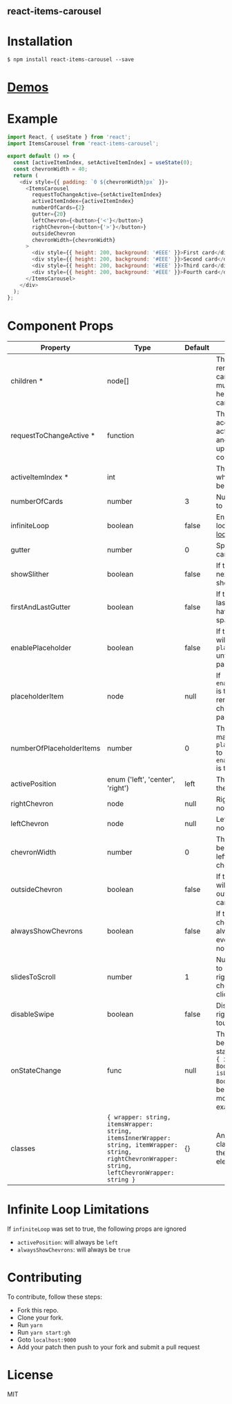 react-items-carousel
---------------

# Installation
```
$ npm install react-items-carousel --save
```

# [Demos](https://bitriddler.github.io/react-items-carousel/)

# Example

```javascript
import React, { useState } from 'react';
import ItemsCarousel from 'react-items-carousel';

export default () => {
  const [activeItemIndex, setActiveItemIndex] = useState(0);
  const chevronWidth = 40;
  return (
    <div style={{ padding: `0 ${chevronWidth}px` }}>
      <ItemsCarousel
        requestToChangeActive={setActiveItemIndex}
        activeItemIndex={activeItemIndex}
        numberOfCards={2}
        gutter={20}
        leftChevron={<button>{'<'}</button>}
        rightChevron={<button>{'>'}</button>}
        outsideChevron
        chevronWidth={chevronWidth}
      >
        <div style={{ height: 200, background: '#EEE' }}>First card</div>
        <div style={{ height: 200, background: '#EEE' }}>Second card</div>
        <div style={{ height: 200, background: '#EEE' }}>Third card</div>
        <div style={{ height: 200, background: '#EEE' }}>Fourth card</div>
      </ItemsCarousel>
    </div>
  );
};
```

# Component Props

| Property                 | Type                             | Default | Description                                                                           |
|--------------------------|----------------------------------|---------|---------------------------------------------------------------------------------------|
| children *               | node[]                           |         | The cards to render in the carousel. You must specify a height for each card.         |
| requestToChangeActive *  | function                         |         | This function accepts the new activeItemIndex and should update your component state. |
| activeItemIndex *        | int                              |         | This defines which item should be active.                                             |
| numberOfCards            | number                           | 3       | Number of cards to show per slide.                                                    |
| infiniteLoop             | boolean                          | false   | Enable infinite loop. see [Infinite loop limitations](#infinite-loop-limitations)                                                                  |
| gutter                   | number                           | 0       | Space between cards.                                                                  |
| showSlither              | boolean                          | false   | If true a slither of next card will be shown.                                         |
| firstAndLastGutter       | boolean                          | false   | If true first and last cards will have twice the space.                               |
| enablePlaceholder        | boolean                          | false   | If true, component will render `placeholderItem` until children are passed.           |
| placeholderItem          | node                             | null    | If `enablePlaceholder` is true, this will be rendered until children are passed.      |
| numberOfPlaceholderItems | number                           | 0       | This controls how many `placeholderItem` to render if `enablePlaceholder` is true.    |
| activePosition           | enum ('left', 'center', 'right') | left    | The position of the active item.                                                      |
| rightChevron             | node                             | null    | Right chevron node.                                                                   |
| leftChevron              | node                             | null    | Left chevron node.                                                                    |
| chevronWidth             | number                           | 0       | This value should be the width of left and right chevron.                             |
| outsideChevron           | boolean                          | false   | If true the chevron will be rendered outside the carousel.                            |
| alwaysShowChevrons       | boolean                          | false   | If true the chevrons will always be visible even if there were no cards to scroll.    |
| slidesToScroll           | number                           | 1       | Number of cards to scroll when right and left chevrons are clicked.                   |
| disableSwipe             | boolean                          | false   | Disables left and right swiping on touch devices.                                     |
| onStateChange            | func                             | null    | This function will be called when state change with `{ isFirstScroll: Boolean, isLastScroll: Boolean }`. It can be used to fetch more data for example. |
| classes                  | `{ wrapper: string, itemsWrapper: string, itemsInnerWrapper: string, itemWrapper: string, rightChevronWrapper: string, leftChevronWrapper: string }` | {}      | An object of classes to pass to the carousel inner elements |


# Infinite Loop Limitations
If `infiniteLoop` was set to true, the following props are ignored
- `activePosition`: will always be `left`
- `alwaysShowChevrons`: will always be `true`

# Contributing
To contribute, follow these steps:
- Fork this repo.
- Clone your fork.
- Run `yarn`
- Run `yarn start:gh`
- Goto `localhost:9000`
- Add your patch then push to your fork and submit a pull request

# License
MIT
